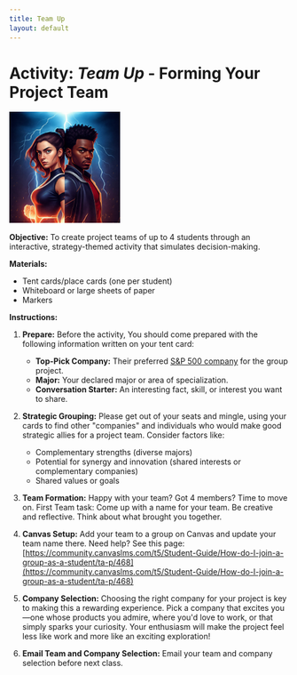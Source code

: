 ```yaml
---
title: Team Up
layout: default
---
```


# Activity: *Team Up* - Forming Your Project Team

<img src="/assets/images/teamup.jpeg" alt="Characters that appear like superheroes are teaming up!" width="200"/>
<!-- ![Characters that appear like superheroes are teaming up!](/assets/images/teamup.jpeg) -->

**Objective:**  To create project teams of up to 4 students through an interactive, strategy-themed activity that simulates decision-making.

**Materials:**

* Tent cards/place cards (one per student)
* Whiteboard or large sheets of paper
* Markers

**Instructions:**

1. **Prepare:** Before the activity, You should come prepared with the following information written on your tent card:
    * **Top-Pick Company:** Their preferred [S&P 500 company](https://en.wikipedia.org/wiki/List_of_S%26P_500_companies) for the group project.
    * **Major:** Your declared major or area of specialization.
    * **Conversation Starter:** An interesting fact, skill, or interest you want to share.

2. **Strategic Grouping:**  Please get out of your seats and mingle, using your cards to find other "companies" and individuals who would make good strategic allies for a project team. Consider factors like:
    * Complementary strengths (diverse majors)
    * Potential for synergy and innovation (shared interests or complementary companies)
    * Shared values or goals

3. **Team Formation:**  Happy with your team? Got 4 members? Time to move on. First Team task: Come up with a name for your team. Be creative and reflective. Think about what brought you together. 

4. **Canvas Setup:**  Add your team to a group on Canvas and update your team name there. Need help? See this page: [https://community.canvaslms.com/t5/Student-Guide/How-do-I-join-a-group-as-a-student/ta-p/468](https://community.canvaslms.com/t5/Student-Guide/How-do-I-join-a-group-as-a-student/ta-p/468)

5. **Company Selection:** Choosing the right company for your project is key to making this a rewarding experience.  Pick a company that excites you—one whose products you admire, where you'd love to work, or that simply sparks your curiosity.  Your enthusiasm will make the project feel less like work and more like an exciting exploration!

6. **Email Team and Company Selection:** Email your team and company selection before next class.